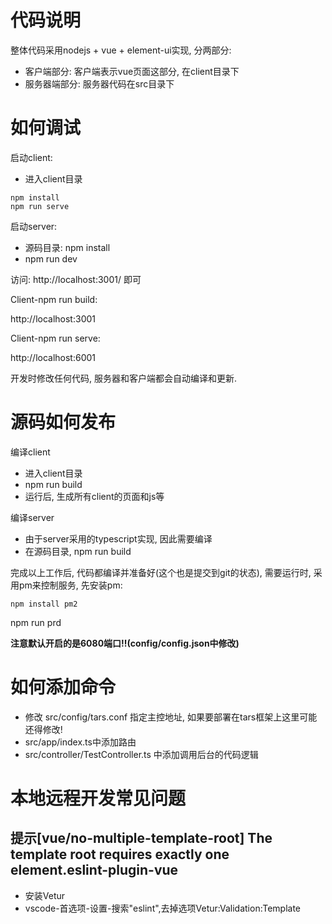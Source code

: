 # 代码说明

整体代码采用nodejs + vue + element-ui实现, 分两部分:
- 客户端部分: 客户端表示vue页面这部分, 在client目录下
- 服务器端部分: 服务器代码在src目录下

# 如何调试

启动client:
- 进入client目录

```
npm install
npm run serve
```

启动server:
- 源码目录: npm install
- npm run dev

访问: http://localhost:3001/ 即可

Client-npm run build:

http://localhost:3001

Client-npm run serve:

http://localhost:6001

开发时修改任何代码, 服务器和客户端都会自动编译和更新.

# 源码如何发布

编译client
- 进入client目录
- npm run build
- 运行后, 生成所有client的页面和js等

编译server
- 由于server采用的typescript实现, 因此需要编译
- 在源码目录, npm run build

完成以上工作后, 代码都编译并准备好(这个也是提交到git的状态), 需要运行时, 采用pm来控制服务, 先安装pm:
```
npm install pm2
```

npm run prd

**注意默认开启的是6080端口!!(config/config.json中修改)**


# 如何添加命令
- 修改 src/config/tars.conf 指定主控地址, 如果要部署在tars框架上这里可能还得修改!
- src/app/index.ts中添加路由
- src/controller/TestController.ts 中添加调用后台的代码逻辑


# 本地远程开发常见问题

## 提示[vue/no-multiple-template-root] The template root requires exactly one element.eslint-plugin-vue
- 安装Vetur
- vscode-首选项-设置-搜索"eslint",去掉选项Vetur:Validation:Template
